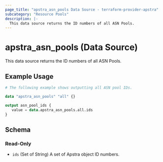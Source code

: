 ```yaml
---
page_title: "apstra_asn_pools Data Source - terraform-provider-apstra"
subcategory: "Resource Pools"
description: |-
  This data source returns the ID numbers of all ASN Pools.
---
```


# apstra_asn_pools (Data Source)

This data source returns the ID numbers of all ASN Pools.


## Example Usage

```terraform
# The following example shows outputting all ASN pool IDs.

data "apstra_asn_pools" "all" {}

output asn_pool_ids {
   value = data.apstra_asn_pools.all.ids
}
```

<!-- schema generated by tfplugindocs -->
## Schema

### Read-Only

- `ids` (Set of String) A set of Apstra object ID numbers.
